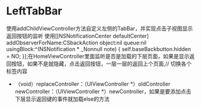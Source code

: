 # LeftTabBar
使用addChildViewController方法自定义左侧的TabBar，并实现点击子视图显示返回按钮的监听
使用[[NSNotificationCenter defaultCenter] addObserverForName:CSbackAction object:nil queue:nil usingBlock:^(NSNotification * _Nonnull note) {
            self.baseBackbutton.hidden = NO;
        }];在HomeViewController里面监听是否是加载的下层页面，如果是显示返回按钮，如果不是就隐藏，点击返回按钮，一层一层的返回上个页面,//  切换各个标签内容
 - （void）replaceController：（UIViewController *）oldController newController：（UIViewController *）newController，如果是要添加点击下层显示返回键的事件就加载else的方法
